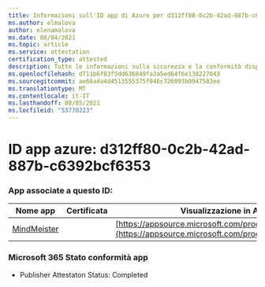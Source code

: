 ```yaml
---
title: Informazioni sull'ID app di Azure per d312ff80-0c2b-42ad-887b-c6392bcf6353
ms.author: elmalova
author: elenamalova
ms.date: 08/04/2021
ms.topic: article
ms.service: attestation
certification_type: attested
description: Tutte le informazioni sulla sicurezza e la conformità disponibili per d312ff80-0c2b-42ad-887b-c6392bcf6353.
ms.openlocfilehash: d711b6f83f5dd636849fa3a5ed64f6e138227043
ms.sourcegitcommit: ae66ada4d4513555375f046c726093b0947583ee
ms.translationtype: MT
ms.contentlocale: it-IT
ms.lasthandoff: 08/05/2021
ms.locfileid: "53770223"
---
```

# <a name="azure-app-id-d312ff80-0c2b-42ad-887b-c6392bcf6353"></a>ID app azure: d312ff80-0c2b-42ad-887b-c6392bcf6353


### <a name="apps-associated-with-this-id"></a>App associate a questo ID:
| **Nome app** | **Certificata** | **Visualizzazione in AppSource** |
|--------------|---------------|-----------------------|
| [MindMeister](https://docs.microsoft.com/microsoft-365-app-certification/forward/WA104381116) |  | [https://appsource.microsoft.com/product/office/WA104381116](https://appsource.microsoft.com/product/office/WA104381116) |

### <a name="microsoft-365-app-compliance-status"></a>Microsoft 365 Stato conformità app
- Publisher Attestaton Status: Completed
